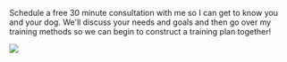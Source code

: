 Schedule a free 30 minute consultation with me so I can get to know you and your dog. We'll discuss your needs and goals and then go over my training methods so we can begin to construct a training plan together!

![]( https://scontent.cdninstagram.com/t51.2885-15/s320x320/e35/14504834_187085055031814_1564449980825993216_n.jpg?ig_cache_key=MTM1ODkwMzc4NzkwNTgzMjQ4NA%3D%3D.2)